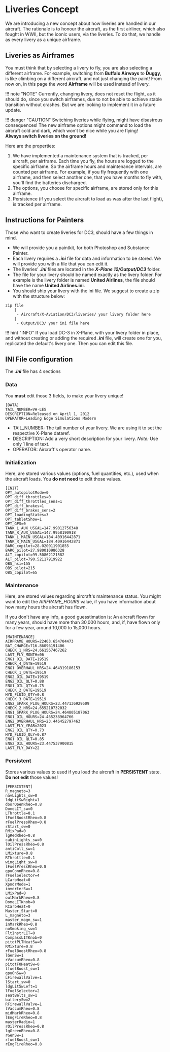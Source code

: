 # Liveries Concept

We are introducing a new concept about how liveries are handled in our aircraft. The rationale is to honour the aircraft, as the first airliner, which also fought in WWII, but the iconic users, via the liveries.
To do that, we handle as every livery as a unique airframe. 

## Liveries as Airframes

You must think that by selecting a livery to fly, you are also selecting a different airframe. For example, switching from **Buffalo Airways** to **Duggy**, is like climbing on a different aircraft, and not just changing the paint!
From now on, in this page the word **Airframe** will be used instead of livery. 

!!! note "NOTE"
    Currently, changing livery, does not reset the flight, as it should do, since you switch airframes, due to not be able to achieve stable transition without crashes. But we are looking to implement it in a future update. 

!!! danger "CAUTION"
    Switching liveries while flying, might have disastrous consequences! The new airframe options might command to load the aircraft cold and dark, which won't be nice while you are flying!<br>
    **Always switch liveries on the ground!**

Here are the properties:

1. We have implemented a maintenance system that is tracked, per aircraft, per airframe. Each time you fly, the hours are logged to the specific airframe. So the airframe hours and maintenance intervals, are counted per airframe.
For example, if you fly frequently with one airframe, and then select another one, that you have months to fly with, you'll find the batteries discharged.
2. The options, you choose for specific airframe, are stored only for this airframe.
3. Persistence (if you select the aircraft to load as was after the last flight), is tracked per airframe.


## Instructions for Painters

Those who want to create liveries for DC3, should have a few things in mind. 

- We will provide you a paintkit, for both Photoshop and Substance Painter.
- Each livery requires a ***.ini*** file for data and information to be stored. We will provide you with a file that you can edit it.
- The liveries' ***.ini*** files are located in the ***X-Plane 12/Output/DC3*** folder.
- The file for your livery should be named exactly as the livery folder. For example is the livery folder is named **United Airlines**, the file should have the name **United Airlines.ini**.
- You should ship your livery with the ini file. We suggest to create a zip with the structure below:

```
zip file
    |
     - Aircraft/X-Aviation/DC3/liveries/ your livery folder here
    |
     - Output/DC3/ your ini file here  

```


!!! hint "INFO"
    If you load DC-3 in X-Plane, with your livery folder in place, and without creating or adding the required ***.ini*** file, will create one for you, replicated the default's livery one. Then you can edit this file.


## INI File configuration

The ***.ini*** file has 4 sections

### Data

You **must** edit those 3 fields, to make your livery unique! 

```
[DATA]
TAIL_NUMBER=VH-LES
DESCRIPTION=Released on April 1, 2012
OPERATOR=Leading Edge Simulations Modern
```
  - TAIL_NUMBER: The tail number of your livery. We are using it to set the respective X-Plane dataref. 
  - DESCRIPTION: Add a very short description for your livery. *Note:* Use only 1 line of text.
  - OPERATOR: Aircraft's operator name.


### Initialization

Here, are stored various values (options, fuel quantities, etc.), used when the aircraft loads. You **do not need** to edit those values. 

```
[INIT]
OPT_autopilotMode=0
OPT_diff_throttles=0
OPT_diff_throttles_sens=1
OPT_diff_brakes=1
OPT_diff_brakes_sens=2
OPT_loadingStates=3
OPT_tabletShow=1
OPT_GPS=0
TANK_L_AUX_USGAL=147.99012756348
TANK_R_AUX_USGAL=147.9958190918
TANK_L_MAIN_USGAL=184.40916442871
TANK_R_MAIN_USGAL=184.40916442871
BARO_copilot=28.020011901855
BARO_pilot=27.980010986328
ALT_copilot=99.50862121582
ALT_pilot=790.52117919922
OBS_hsi=155
OBS_pilot=215
OBS_copilot=65
```

### Maintenance

Here, are stored values regarding aircraft's maintenance status. You might want to edit the *AIRFRAME_HOURS* value, if you have information about how many hours the aircraft has flown.

If you don't have any info, a good guesstimation is: An aircraft flown for many years, should have more than 30,000 hours, and, if, have flown only for a few year, around 10,000 to 15,000 hours.

```
[MAINTENANCE]
AIRFRAME_HOURS=22403.654704473
BAT_CHARGE=716.86096191406
CHECK_1_HRS=24.661567467262
LAST_FLY_MONTH=06
ENG1_OIL_DATE=19519
CHECK_4_DATE=19519
ENG1_OVERHAUL_HRS=24.464319186153
CHECK_1_DATE=19519
ENG2_OIL_DATE=19519
ENG2_OIL_QLT=0.88
ENG1_OIL_QTY=0.75
CHECK_2_DATE=19519
HYD_FLUID_QTY=0.8
CHECK_3_DATE=19519
ENG2_SPARK_PLUG_HOURS=23.447136929509
CHECK_2_HRS=24.655210732032
ENG1_SPARK_PLUG_HOURS=24.464805187063
ENG1_OIL_HOURS=24.465238964766
ENG2_OVERHAUL_HRS=23.446452797463
LAST_FLY_YEAR=2023
ENG2_OIL_QTY=0.73
HYD_FLUID_QLY=0.87
ENG1_OIL_QLT=0.85
ENG2_OIL_HOURS=23.447537900815
LAST_FLY_DAY=22
```

### Persistent

Stores various values to used if you load the aircraft in **PERSISTENT** state. **Do not edit** those values!

```
[PERSISTENT]
R_magneto=3
navLights_sw=0
ldgLitSwRight=1
doorOpenRheo=0.8
DomeLIT_sw=0
LThrottle=0.1
lFuelBoostRheo=0.8
rFuelPressRheo=0.8
rStart_sw=0
RMixPad=0
lgRedRheo=0.8
cabinLights_sw=0
lOilPressRheo=0.8
antiColl_sw=1
LMixture=0.8
RThrottle=0.1
wingLight_sw=0
lFuelPressRheo=0.8
gpuConnRheo=0.8
rFuelSelector=4
LCarbHeat=0
XpndrMode=1
inverterSw=1
LMixPad=0
outMarkRheo=0.8
DomeLITKnob=0
RCarbHeat=0
Master_Start=0
L_magneto=3
master_magn_sw=1
inMarkRheo=0.8
noSmoking_sw=1
FltInstrLIT=0
CompassLITKnob=0
pitotPLTHeatSw=0
RMixture=0.8
rFuelBoostRheo=0.8
lGenSw=1
rVaccumRheo=0.8
pitotFOHeatSw=0
lfuelBoost_sw=1
gpuOnSw=0
LFirewallValve=1
lStart_sw=0
ldgLitSwLeft=1
lFuelSelector=2
seatBelts_sw=1
batterySw=2
RFirewallValve=1
lVaccumRheo=0.8
midMarkRheo=0.8
lEngFireRheo=0.8
masterRadio=1
rOilPressRheo=0.8
lgGreenRheo=0.8
rGenSw=1
rfuelBoost_sw=1
rEngFireRheo=0.8
```